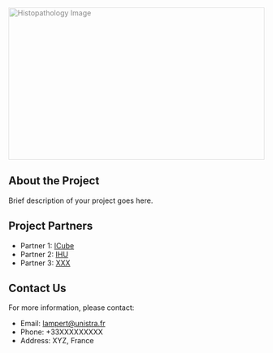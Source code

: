 <div style="position: relative; width: 100%; height: 300px; overflow: hidden;">
  <img src="histopathology-image.png" alt="Histopathology Image" style="position: absolute; top: 0; left: 0; width: 100%; height: 100%; object-fit: cover; opacity: 0.5;">
  <h1 style="position: absolute; top: 50%; left: 50%; transform: translate(-50%, -50%); text-align: center; color: #000; font-size: 3em; font-weight: bold;"></h1>
</div>

## About the Project

Brief description of your project goes here.

## Project Partners

- Partner 1: [ICube](https://icube.unistra.fr/en/)
- Partner 2: [IHU](https://www.mediterranee-infection.com/en/research/)
- Partner 3: [XXX](https://partner3-website.com)

## Contact Us

For more information, please contact:

- Email: lampert@unistra.fr
- Phone: +33XXXXXXXXX
- Address: XYZ, France
